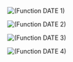 ![(Function DATE 1)](../../images/LTSF_Date_01.gif)

![(Function DATE 2)](../../images/LTSF_DATE_02.gif)

![(Function DATE 3)](../../images/LTSF_DATE_03.gif)

![(Function DATE 4)](../../images/LTSF_DATE_04.gif)